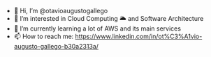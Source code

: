 - 👋 Hi, I’m @otavioaugustogallego
- 👀 I’m interested in Cloud Computing 🌥️ and Software Architecture 
- 🌱 I’m currently learning a lot of AWS and its main services
- 📫 How to reach me: https://www.linkedin.com/in/ot%C3%A1vio-augusto-gallego-b30a2313a/

<!---
otavioaugustogallego/otavioaugustogallego is a ✨ special ✨ repository because its `README.md` (this file) appears on your GitHub profile.
You can click the Preview link to take a look at your changes.
--->
